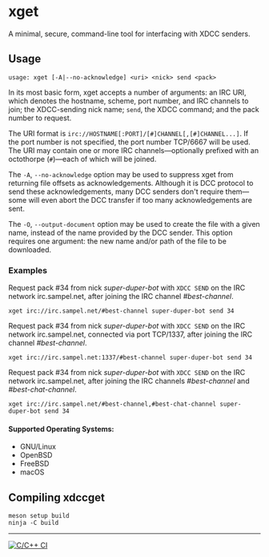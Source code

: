 # xget
A minimal, secure, command-line tool for interfacing with XDCC senders.

## Usage
```
usage: xget [-A|--no-acknowledge] <uri> <nick> send <pack>
```

In its most basic form, xget accepts a number of arguments: an IRC URI, which denotes the hostname, scheme, port number, and IRC channels to join; the XDCC-sending nick name; `send`, the XDCC command; and the pack number to request.

The URI format is `irc://HOSTNAME[:PORT]/[#]CHANNEL[,[#]CHANNEL...]`. If the port number is not specified, the port number TCP/6667 will be used. The URI may contain one or more IRC channels&mdash;optionally prefixed with an octothorpe (`#`)&mdash;each of which will be joined.

The `-A`, `--no-acknowledge` option may be used to suppress xget from returning file offsets as acknowledgements. Although it is DCC protocol to send these acknowledgements, many DCC senders don't require them&mdash;some will even abort the DCC transfer if too many acknowledgements are sent.

The `-O`, `--output-document` option may be used to create the file with a given name, instead of the name provided by the DCC sender. This option requires one argument: the new name and/or path of the file to be downloaded.

### Examples

Request pack #34 from nick _super-duper-bot_ with `XDCC SEND` on the IRC network irc.sampel.net, after joining the IRC channel _#best-channel_.

``` 
xget irc://irc.sampel.net/#best-channel super-duper-bot send 34
``` 

Request pack #34 from nick _super-duper-bot_ with `XDCC SEND` on the IRC network irc.sampel.net, connected via port TCP/1337, after joining the IRC channel _#best-channel_.

``` 
xget irc://irc.sampel.net:1337/#best-channel super-duper-bot send 34
```

Request pack #34 from nick _super-duper-bot_ with `XDCC SEND` on the IRC network irc.sampel.net, after joining the IRC channels _#best-channel_ and _#best-chat-channel_.

``` 
xget irc://irc.sampel.net/#best-channel,#best-chat-channel super-duper-bot send 34
``` 

#### Supported Operating Systems:

* GNU/Linux
* OpenBSD
* FreeBSD
* macOS

## Compiling xdccget

```shell
meson setup build
ninja -C build
```

---

[![C/C++ CI](https://github.com/mario-campos/xdccget/actions/workflows/c-cpp.yml/badge.svg)](https://github.com/mario-campos/xdccget/actions/workflows/c-cpp.yml)
